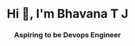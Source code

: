 <h1 align="center">Hi 👋, I'm Bhavana T J </h1>
<h3 align="center">Aspiring to be Devops Engineer</h3>
<!--
**Bhavana851/Bhavana851** is a ✨ _special_ ✨ repository because its `README.md` (this file) appears on your GitHub profile.

![](https://komarev.com/ghpvc/?username=yatharth0045&style=flat-square&color=blue)

🌱 I’m currently working on **Setting up infra using Terraform over AWS**

💡 Hashtag that describes me **`#DevOpsWizard`**

📝 I regulary write articles on [Knoldus Blogs](https://blog.knoldus.com/author/yatharthsharma4251/)

💬 Ask me about **DevOps Tools and Practices**

📫 You can reach me at **yatharth0045@gmail.com**

⚡ Fun fact **We guys automate stuff**













Here are some ideas to get you started:

- 🔭 I’m currently working on ...
- 🌱 I’m currently learning 
- 👯 I’m looking to collaborate on ...
- 🤔 I’m looking for help with ...
- 💬 Ask me about ...
- 📫 You can reach me at: **tjbhavana257@gmail.com**
- 😄 Pronouns: ...
- ⚡ Fun fact: ...
-->
